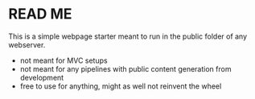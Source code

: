 # READ ME

This is a simple webpage starter meant to run in the public folder of any webserver.
- not meant for MVC setups
- not meant for any pipelines with public content generation from development
- free to use for anything, might as well not reinvent the wheel